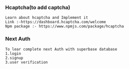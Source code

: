### Hcaptcha(to add captcha)
```
Learn about hcaptcha and Implement it
Link :-https://dashboard.hcaptcha.com/welcome
Npm package :- https://www.npmjs.com/package/hcaptcha

```

### Next Auth
```
To lear complete next Auth with superbase database
1.login
2.signup
3.user verification
```
